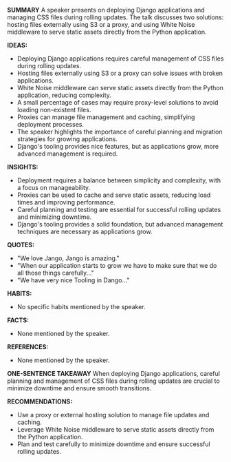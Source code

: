 **SUMMARY**
A speaker presents on deploying Django applications and managing CSS files during rolling updates. The talk discusses two solutions: hosting files externally using S3 or a proxy, and using White Noise middleware to serve static assets directly from the Python application.

**IDEAS:**
* Deploying Django applications requires careful management of CSS files during rolling updates.
* Hosting files externally using S3 or a proxy can solve issues with broken applications.
* White Noise middleware can serve static assets directly from the Python application, reducing complexity.
* A small percentage of cases may require proxy-level solutions to avoid loading non-existent files.
* Proxies can manage file management and caching, simplifying deployment processes.
* The speaker highlights the importance of careful planning and migration strategies for growing applications.
* Django's tooling provides nice features, but as applications grow, more advanced management is required.

**INSIGHTS:**
* Deployment requires a balance between simplicity and complexity, with a focus on manageability.
* Proxies can be used to cache and serve static assets, reducing load times and improving performance.
* Careful planning and testing are essential for successful rolling updates and minimizing downtime.
* Django's tooling provides a solid foundation, but advanced management techniques are necessary as applications grow.

**QUOTES:**
* "We love Jango, Jango is amazing."
* "When our application starts to grow we have to make sure that we do all those things carefully..."
* "We have very nice Tooling in Dango..."

**HABITS:**
* No specific habits mentioned by the speaker.

**FACTS:**
* None mentioned by the speaker.

**REFERENCES:**
* None mentioned by the speaker.

**ONE-SENTENCE TAKEAWAY**
When deploying Django applications, careful planning and management of CSS files during rolling updates are crucial to minimize downtime and ensure smooth transitions.

**RECOMMENDATIONS:**
* Use a proxy or external hosting solution to manage file updates and caching.
* Leverage White Noise middleware to serve static assets directly from the Python application.
* Plan and test carefully to minimize downtime and ensure successful rolling updates.

